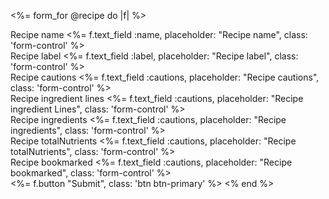 <%= form_for @recipe do |f| %>
    <div class="form-group">
      <label for="recipe-name">Recipe name</label>
      <%= f.text_field :name, placeholder: "Recipe name", class: 'form-control' %>
    </div>
    <div class="form-group">
      <label for="recipe-label">Recipe label</label>
      <%= f.text_field :label, placeholder: "Recipe label", class: 'form-control' %>
    </div>
    <div class="form-group">
      <label for="recipe-cations">Recipe cautions</label>
      <%= f.text_field :cautions, placeholder: "Recipe cautions", class: 'form-control' %>
    </div>
    <div class="form-group">
      <label for="recipe-ingredientLines">Recipe ingredient lines</label>
      <%= f.text_field :cautions, placeholder: "Recipe ingredient Lines", class: 'form-control' %>
    </div>
    <div class="form-group">
      <label for="recipe-ingredients">Recipe ingredients</label>
      <%= f.text_field :cautions, placeholder: "Recipe ingredients", class: 'form-control' %>
    </div>
    <div class="form-group">
      <label for="recipe-totalNutrients">Recipe totalNutrients</label>
      <%= f.text_field :cautions, placeholder: "Recipe totalNutrients", class: 'form-control' %>
    </div>
    <div class="form-group">
      <label for="recipe-bookmarked">Recipe bookmarked</label>
      <%= f.text_field :cautions, placeholder: "Recipe bookmarked", class: 'form-control' %>
    </div>
    <%= f.button "Submit", class: 'btn btn-primary' %>
<% end %>
